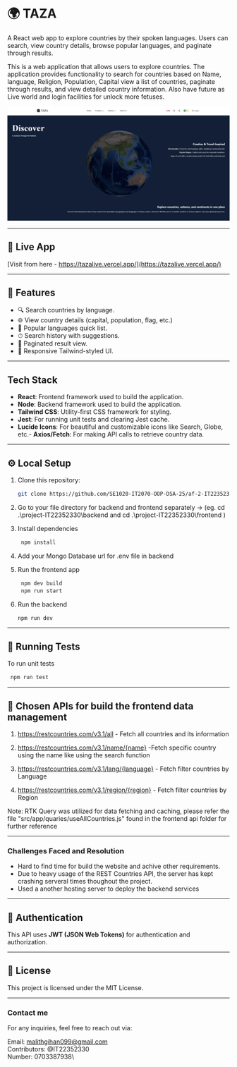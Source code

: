 # 🌍 TAZA

A React web app to explore countries by their spoken languages. Users can search, view country details, browse popular languages, and paginate through results.

This is a web application that allows users to explore countries. The application provides functionality to search for countries based on Name, language, Religion, Population, Capital view a list of countries, paginate through results, and view detailed country information. Also have future as Live world and login facilities for unlock more fetuses.

![Home Screen](./frontend/src/assets/Screenshot%202025-05-03%20195721.png)

---

## 🔗 Live App

[Visit from here - https://tazalive.vercel.app/](https://tazalive.vercel.app/)

---

## 🚀 Features

- 🔍 Search countries by language.
- 🌐 View country details (capital, population, flag, etc.)
- 📜 Popular languages quick list.
- ⏱ Search history with suggestions.
- 📄 Paginated result view.
- 🎨 Responsive Tailwind-styled UI.

---

## Tech Stack

- **React**: Frontend framework used to build the application.
- **Node**: Backend framework used to build the application.
- **Tailwind CSS**: Utility-first CSS framework for styling.
- **Jest**: For running unit tests and clearing Jest cache.
- **Lucide Icons**: For beautiful and customizable icons like Search, Globe, etc.- **Axios/Fetch**: For making API calls to retrieve country data.

---

## ⚙️ Local Setup

1. Clone this repository:

   ```bash
   git clone https://github.com/SE1020-IT2070-OOP-DSA-25/af-2-IT22352330.git
   ```
3. Go to your file directory for backend and frontend separately ->  (eg. cd .\project-IT22352330\backend and cd .\project-IT22352330\frontend )

2. Install dependencies
   
   ```bash
    npm install
   ```
   
3. Add your Mongo Database url for .env file in backend

4. Run the frontend app
   
   ```bash
    npm dev build 
    npm run start
   ```

5. Run the backend
   
    ```bash
    npm run dev
   ```
---

## 🧪 Running Tests

To run unit tests 

 ```bash
  npm run test
 ```
---

## 🎯 Chosen APIs for build the frontend data management

1.  https://restcountries.com/v3.1/all - Fetch all countries and its information

2.  https://restcountries.com/v3.1/name/{name} -Fetch specific country using the name like using the search function

3.  https://restcountries.com/v3.1/lang/{language} - Fetch filter countries by Language

4.  https://restcountries.com/v3.1/region/{region} - Fetch filter countries by Region

Note: RTK Query was utilized for data fetching and caching, please refer the file "src/app/quaries/useAllCountries.js" found in the frontend api folder for further reference

---

### Challenges Faced and Resolution

- Hard to find time for build the website and achive other requirements.
- Due to heavy usage of the REST Countries API, the server has kept crashing serveral times thoughout the project.
- Used a another hosting server to deploy the backend services 

---

## 🔑 Authentication

This API uses **JWT (JSON Web Tokens)** for authentication and authorization.

---

## 🪪 License

This project is licensed under the MIT License.

---

### Contact me
 
For any inquiries, feel free to reach out via:

Email: malithgihan099@gmail.com\
Contributors: @IT22352330\
Number: 0703387938\

